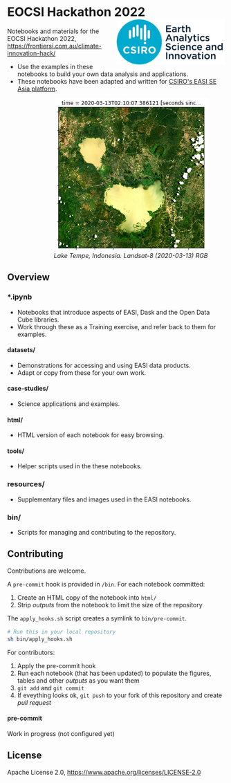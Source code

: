 # EOCSI Hackathon 2022 <img align="right" src="resources/csiro_easi_logo.png">

Notebooks and materials for the EOCSI Hackathon 2022, https://frontiersi.com.au/climate-innovation-hack/

- Use the examples in these notebooks to build your own data analysis and applications.
- These notebooks have been adapted and written for [CSIRO's EASI SE Asia
platform](https://research.csiro.au/cceo/building-new-earth-observation-capabilities-in-the-south-east-asian-region/).

<figure align="right">
    <img src="resources/lake-tempe-landsat-rgb.png">
    <figcaption><i>Lake Tempe, Indonesia. Landsat-8 (2020-03-13) RGB</i></figcaption>
</figure>

## Overview

### *.ipynb

- Notebooks that introduce aspects of EASI, Dask and the Open Data Cube libraries.
- Work through these as a Training exercise, and refer back to them for examples.

#### datasets/
- Demonstrations for accessing and using EASI data products.
- Adapt or copy from these for your own work.

#### case-studies/
- Science applications and examples.

#### html/
- HTML version of each notebook for easy browsing.

#### tools/
- Helper scripts used in the these notebooks.

### resources/

- Supplementary files and images used in the EASI notebooks.

### bin/

- Scripts for managing and contributing to the repository.

## Contributing

Contributions are welcome.

A `pre-commit` hook is provided in `/bin`. For each notebook committed:

1. Create an HTML copy of the notebook into `html/`
1. Strip *outputs* from the notebook to limit the size of the repository

The `apply_hooks.sh` script creates a symlink to `bin/pre-commit`.

```bash
# Run this in your local repository
sh bin/apply_hooks.sh
```

For contributors:

1. Apply the pre-commit hook
1. Run each notebook (that has been updated) to populate the figures, tables and other *outputs* as you want them
1. `git add` and `git commit`
1. If eveything looks ok, `git push` to your fork of this repository and create *pull request*

#### pre-commit
Work in progress (not configured yet)


## License

Apache License 2.0, <https://www.apache.org/licenses/LICENSE-2.0>
